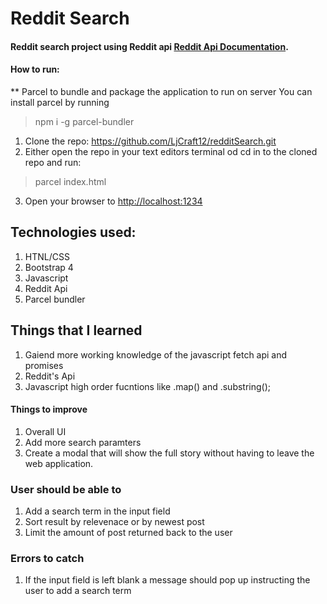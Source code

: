# Reddit Search

#### Reddit search project using Reddit api [Reddit Api Documentation](https://www.reddit.com/dev/api/).
#### How to run:
** Parcel to bundle and package the application to run on server 
You can install parcel by running 
> npm i -g parcel-bundler

1. Clone the repo: https://github.com/LjCraft12/redditSearch.git
2. Either open the repo in your text editors terminal od cd in to the cloned repo and run:
> parcel index.html
3. Open your browser to [http://localhost:1234](http://localhost:1234)



## Technologies used: 
1. HTNL/CSS
2. Bootstrap 4
3. Javascript
4. Reddit Api
5. Parcel bundler

## Things that I learned 
1. Gaiend more working knowledge of the javascript fetch api and promises
2. Reddit's Api
3. Javascript high order fucntions like .map() and .substring();

#### Things to improve
1. Overall UI
2. Add more search paramters
3. Create a modal that will show the full story without having to leave the web application.

### User should be able to
1. Add a search term in the input field
2. Sort result by relevenace or by newest post
3. Limit the amount of post returned back to the user

### Errors to catch
1. If the input field is left blank a message should pop up instructing the user to add a search term

